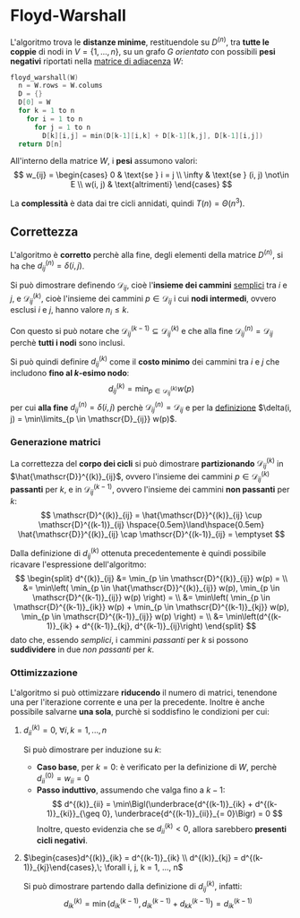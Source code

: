 # Floyd-Warshall

L'algoritmo trova le **distanze minime**, restituendole su $D^{(n)}$, tra **tutte le coppie** di nodi in $V = \{1, ..., n\}$, su un grafo $G$ _orientato_ con possibili **pesi negativi** riportati nella [matrice di adiacenza](../../01/01/README.md) $W$:
```c
floyd_warshall(W)
  n = W.rows = W.colums
  D = {}
  D[0] = W
  for k = 1 to n
    for i = 1 to n
      for j = 1 to n
        D[k][i,j] = min(D[k-1][i,k] + D[k-1][k,j], D[k-1][i,j])
  return D[n]
```

All'interno della matrice $W$, i **pesi** assumono valori:
$$
w_{ij} = \begin{cases}
0 & \text{se } i = j \\
\infty & \text{se } (i, j) \not\in E \\
w(i, j) & \text{altrimenti}
\end{cases}
$$

La **complessità** è data dai tre cicli annidati, quindi $T(n) = \Theta(n^3)$.

## Correttezza

L'algoritmo è **corretto** perchè alla fine, degli elementi della matrice $D^{(n)}$, si ha che $d^{(n)}_{ij} = \delta(i, j)$.

Si può dimostrare definendo $\mathscr{D}_{ij}$, cioè l'**insieme dei cammini** [semplici](../../01/README.md) tra $i$ e $j$, e $\mathscr{D}^{(k)}_{ij}$, cioè l'insieme dei cammini $p \in \mathscr{D}_{ij}$ i cui **nodi intermedi**, ovvero esclusi $i$ e $j$, hanno valore $n_i \leq k$.

Con questo si può notare che $\mathscr{D}^{(k-1)}_{ij} \subseteq \mathscr{D}^{(k)}_{ij}$ e che alla fine $\mathscr{D}^{(n)}_{ij} = \mathscr{D}_{ij}$ perchè **tutti i nodi** sono inclusi.

Si può quindi definire $d^{(k)}_{ij}$ come il **costo minimo** dei cammini tra $i$ e $j$ che includono **fino al $k$-esimo nodo**:
$$
d^{(k)}_{ij} = \min_{p \in \mathscr{D}^{(k)}_{ij}} w(p)
$$
per cui **alla fine** $d^{(n)}_{ij} = \delta(i, j)$ perchè $\mathscr{D}^{(n)}_{ij} = \mathscr{D}_{ij}$ e per la [definizione](../README.md) $\delta(i, j) = \min\limits_{p \in \mathscr{D}_{ij}} w(p)$.

### Generazione matrici

La correttezza del **corpo dei cicli** si può dimostrare **partizionando** $\mathscr{D}^{(k)}_{ij}$ in $\hat{\mathscr{D}}^{(k)}_{ij}$, ovvero l'insieme dei cammini $p \in \mathscr{D}^{(k)}_{ij}$ **passanti** per $k$, e in $\mathscr{D}^{(k-1)}_{ij}$, ovvero l'insieme dei cammini **non passanti** per $k$:
$$
\mathscr{D}^{(k)}_{ij} = \hat{\mathscr{D}}^{(k)}_{ij} \cup \mathscr{D}^{(k-1)}_{ij}
\hspace{0.5em}\land\hspace{0.5em}
\hat{\mathscr{D}}^{(k)}_{ij} \cap \mathscr{D}^{(k-1)}_{ij} = \emptyset
$$

Dalla definizione di $d^{(k)}_{ij}$ ottenuta precedentemente è quindi possibile ricavare l'espressione dell'algoritmo:
$$
\begin{split}
d^{(k)}_{ij} &= \min_{p \in \mathscr{D}^{(k)}_{ij}} w(p) = \\
&= \min\left(
\min_{p \in \hat{\mathscr{D}}^{(k)}_{ij}} w(p),
\min_{p \in \mathscr{D}^{(k-1)}_{ij}} w(p)
\right) = \\
&= \min\left(
\min_{p \in \mathscr{D}^{(k-1)}_{ik}} w(p) + \min_{p \in \mathscr{D}^{(k-1)}_{kj}} w(p),
\min_{p \in \mathscr{D}^{(k-1)}_{ij}} w(p)
\right) = \\
&= \min\left(d^{(k-1)}_{ik} + d^{(k-1)}_{kj}, d^{(k-1)}_{ij}\right)
\end{split}
$$
dato che, essendo _semplici_, i cammini _passanti_ per $k$ si possono **suddividere** in due _non passanti_ per $k$.

### Ottimizzazione

L'algoritmo si può ottimizzare **riducendo** il numero di matrici, tenendone una per l'iterazione corrente e una per la precedente.
Inoltre è anche possibile salvarne **una sola**, purchè si soddisfino le condizioni per cui:
1. $d^{(k)}_{ii} = 0,\; \forall i, k = 1, ..., n$

	Si può dimostrare per induzione su $k$:
	- **Caso base**, per $k = 0$: è verificato per la definizione di $W$, perchè $d^{(0)}_{ii} = w_{ii} = 0$
	- **Passo induttivo**, assumendo che valga fino a $k-1$:
		$$
		d^{(k)}_{ii} = \min\Bigl(\underbrace{d^{(k-1)}_{ik} + d^{(k-1)}_{ki}}_{\geq 0}, \underbrace{d^{(k-1)}_{ii}}_{= 0}\Bigr) = 0
		$$
		Inoltre, questo evidenzia che se $d^{(k)}_{ii} < 0$, allora sarebbero **presenti cicli negativi**.

2. $\begin{cases}d^{(k)}_{ik} = d^{(k-1)}_{ik} \\ d^{(k)}_{kj} = d^{(k-1)}_{kj}\end{cases},\; \forall i, j, k = 1, ..., n$

	Si può dimostrare partendo dalla definizione di $d^{(k)}_{ij}$, infatti:
	$$
	d^{(k)}_{ik} = \min\left(d^{(k-1)}_{ik}, d^{(k-1)}_{ik} + d^{(k-1)}_{kk}\right) = d^{(k-1)}_{ik}
	$$
